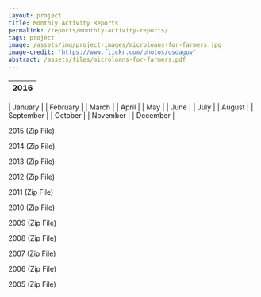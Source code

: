 ```yaml
---
layout: project
title: Monthly Activity Reports
permalink: /reports/monthly-activity-reports/
tags: project
image: /assets/img/project-images/microloans-for-farmers.jpg
image-credit: 'https://www.flickr.com/photos/usdagov'
abstract: /assets/files/microloans-for-farmers.pdf
---
```

#### 

| 2016   |
|-----------|

| January  |
| February  |
| March     |
| April     |
| May       |
| June      |
| July      |
| August    |
| September |
| October   |
| November  |
| December  |

2015 (Zip File)

2014 (Zip File)

2013 (Zip File)

2012 (Zip File)

2011 (Zip File)

2010 (Zip File)

2009 (Zip File)

2008 (Zip File)

2007 (Zip File)

2006 (Zip File)

2005 (Zip File)